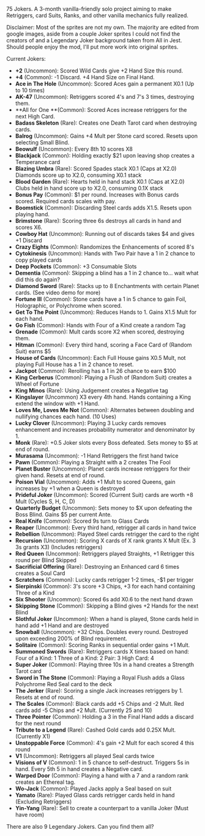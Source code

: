 75 Jokers. A 3-month vanilla-friendly solo project aiming to make Retriggers, card Suits, Ranks, and other vanilla mechanics fully realized. 

Disclaimer: Most of the sprites are not my own. The majority are edited from google images, aside from a couple Joker sprites I could not find the creators of and a Legendary Joker background taken from All in Jest. Should people enjoy the mod, I'll put more work into original sprites.


Current Jokers: 

- **+2** (Uncommon): Scored Wild Cards give +2 Hand Size this round.
- **+4** (Common): -1 Discard. +4 Hand Size on Final Hand.
- **Ace in The Hole** (Uncommon): Scored Aces gain a permanent X0.1 (Up to 10 times)
- **AK-47** (Uncommon): Retriggers scored 4's and 7's 3 times, destroying them.
- **All for One **(Common): Scored Aces increase retriggers for the next High Card.
- **Badass Skeleton** (Rare): Creates one Death Tarot card when destroying cards.
- **Balrog** (Uncommon): Gains +4 Mult per Stone card scored. Resets upon selecting Small Blind.
- **Beowulf** (Uncommon): Every 8th 10 scores X8
- **Blackjack** (Common): Holding exactly $21 upon leaving shop creates a Temperance card
- **Blazing Umbra** (Rare): Scored Spades stack X0.1 (Caps at X2.0) Diamonds score up to X2.0, consuming X0.1 stack
- **Blood Garden** (Rare): Hearts held in hand stack X0.1 (Caps at X2.0) Clubs held in hand score up to X2.0, consuming 0.1X stack
- **Bonus Pay** (Common): $1 per round. Increases with Bonus cards scored. Required cards scales with pay. 
- **Boomstick** (Common): Discarding Steel cards adds X1.5. Resets upon playing hand. 
- **Brimstone** (Rare): Scoring three 6s destroys all cards in hand and scores X6.
- **Cowboy Hat** (Uncommon): Running out of discards takes $4 and gives +1 Discard
- **Crazy Eights** (Common): Randomizes the Enhancements of scored 8's
- **Cytokinesis** (Uncommon): Hands with Two Pair have a 1 in 2 chance to copy played cards
- **Deep Pockets** (Common): +3 Consumable Slots
- **Dementia** (Common): Skipping a blind has a 1 in 2 chance to... wait what did this do again?
- **Diamond Sword** (Rare): Stacks up to 8 Enchantments with certain Planet cards. (See video demo for more)
- **Fortune III** (Common): Stone cards have a 1 in 5 chance to gain Foil, Holographic, or Polychrome when scored.
- **Get To The Point** (Uncommon): Reduces Hands to 1. Gains X1.5 Mult for each hand.
- **Go Fish** (Common): Hands with Four of a Kind create a random Tag
- **Grenade** (Common): Mult cards score X2 when scored, destroying them.
- **Hitman** (Common): Every third hand, scoring a Face Card of (Random Suit) earns $5
- **House of Cards** (Uncommon): Each Full House gains X0.5 Mult, not playing Full House has a 1 in 2 chance to reset. 
- **Jackpot** (Common): Rerolling has a 1 in 26 chance to earn $100
- **King Cerberus** (Common): Playing a Flush of (Random Suit) creates a Wheel of Fortune
- **King Minos** (Rare): Using Judgement creates a Negative tag
- **Kingslayer** (Uncommon) X3 every 4th hand. Hands containing a King extend the window with +1 Hand.
- **Loves Me, Loves Me Not** (Common): Alternates between doubling and nullifying chances each hand. (10 Uses)
- **Lucky Clover** (Uncommon): Playing 3 Lucky cards removes enhancement and increases probability numerator and denominator by 1. 
- **Monk** (Rare): +0.5 Joker slots every Boss defeated. Sets money to $5 at end of round.
- **Murasama** (Uncommon): -1 Hand Retriggers the first hand twice
- **Pawn** (Common): Playing a Straight with a 2 creates The Fool
- **Planet Buster** (Uncommon): Planet cards increase retriggers for their given hand. Resets at end of round.
- **Poison Vial** (Uncommon): Adds +1 Mult to scored Queens, gain increases by +1 when a Queen is destroyed
- **Prideful Joker** (Uncommon): Scored (Current Suit) cards are worth +8 Mult (Cycles S, H, C, D)
- **Quarterly Budget** (Uncommon): Sets money to $X upon defeating the Boss Blind. Gains $5 per current Ante.
- **Real Knife** (Common): Scored 9s turn to Glass Cards
- **Reaper** (Uncommon): Every third hand, retrigger all cards in hand twice
- **Rebellion** (Uncommon): Played Steel cards retrigger the card to the right
- **Recursion** (Uncommon): Scoring X cards of X rank grants X Mult (Ex. 3 3s grants X3) (Includes retriggers)
- **Red Queen** (Uncommon): Retriggers played Straights, +1 Retrigger this round per Blind Skipped
- **Sacrificial Offering** (Rare): Destroying an Enhanced card 6 times creates a Soul Card
- **Scratchers** (Common): Lucky cards retrigger 1-2 times, -$1 per trigger
- **Sierpinski** (Common): 3's score +3 Chips, +3 for each hand containing Three of a Kind 
- **Six Shooter** (Uncommon): Scored 6s add X0.6 to the next hand drawn
- **Skipping Stone** (Common): Skipping a Blind gives +2 Hands for the next Blind
- **Slothful Joker** (Uncommon): When a hand is played, Stone cards held in hand add +1 Hand and are destroyed
- **Snowball** (Uncommon): +32 Chips. Doubles every round. Destroyed upon exceeding 200% of Blind requirement. 
- **Solitaire** (Common): Scoring Ranks in sequential order gains +1 Mult. 
- **Summoned Swords** (Rare): Retriggers cards X times based on hand: Four of a Kind: 1 Three of a Kind: 2 Pair: 3 High Card: 4 
- **Super Joker** (Common): Playing three 10s in a hand creates a Strength Tarot card
- **Sword in The Stone** (Common): Playing a Royal Flush adds a Glass Polychrome Red Seal card to the deck
- **The Jerker** (Rare): Scoring a single Jack increases retriggers by 1. Resets at end of round. 
- **The Scales** (Common): Black cards add +5 Chips and -2 Mult. Red cards add -5 Chips and +2 Mult. (Currently 25 and 10)
- **Three Pointer** (Common): Holding a 3 in the Final Hand adds a discard for the next round 
- **Tribute to a Legend** (Rare): Cashed Gold cards add 0.25X Mult. (Currently X1)
- **Unstoppable Force** (Common): 4's gain +2 Mult for each scored 4 this round
- **V1** (Uncommon): Retriggers all played Seal cards twice
- **Visions of V** (Common): 1 in 5 chance to self-destruct. Triggers 5s in hand. Every 5th 5 in hand creates a Negative card. 
- **Warped Door** (Common): Playing a hand with a 7 and a random rank creates an Ethereal tag.
- **Wo-Jack** (Common): Played Jacks apply a Seal based on suit
- **Yamato** (Rare): Played Glass cards retrigger cards held in hand (Excluding Retriggers)
- **Yin-Yang** (Rare): Sell to create a counterpart to a vanilla Joker (Must have room)

There are also 9 Legendary Jokers. Can you find them all?
